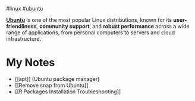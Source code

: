#linux #ubuntu 

[**Ubuntu**](https://ubuntu.com/) is one of the most popular Linux distributions, known for its **user-friendliness**, **community support**, and **robust performance** across a wide range of applications, from personal computers to servers and cloud infrastructure.

# My Notes

- [[apt]] (Ubuntu package manager)
- [[Remove snap from Ubuntu]]
- [[R Packages Installation Troubleshooting]]
